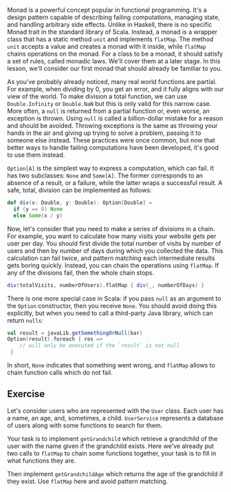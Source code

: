 Monad is a powerful concept popular in functional programming. 
It's a design pattern capable of describing failing computations, managing state, and handling arbitrary side effects. 
Unlike in Haskell, there is no specific Monad trait in the standard library of Scala. 
Instead, a monad is a wrapper class that has a static method `unit` and implements `flatMap`. 
The method `unit` accepts a value and creates a monad with it inside, while `flatMap` chains operations on the monad.
For a class to be a monad, it should satisfy a set of rules, called monadic laws. 
We'll cover them at a later stage. 
In this lesson, we'll consider our first monad that should already be familiar to you. 

As you've probably already noticed, many real world functions are partial. 
For example, when dividing by 0, you get an error, and it fully aligns with our view of the world.
To make division a total function, we can use `Double.Infinity` or `Double.NaN` but this is only valid for this narrow case. 
More often, a `null` is returned from a partial function or, even worse, an exception is thrown.
Using `null` is called a billion-dollar mistake for a reason and should be avoided. 
Throwing exceptions is the same as throwing your hands in the air and giving up trying to solve a problem, passing it to someone else instead. 
These practices were once common, but now that better ways to handle failing computations have been developed, it's good to use them instead. 

`Option[A]` is the simplest way to express a computation, which can fail. 
It has two subclasses: `None` and `Some[A]`. 
The former corresponds to an absence of a result, or a failure, while the latter wraps a successful result. 
A safe, total, division can be implemented as follows:  

```scala 3
def div(x: Double, y: Double): Option[Double] =
  if (y == 0) None
  else Some(x / y)
```

Now, let's consider that you need to make a series of divisions in a chain. 
For example, you want to calculate how many visits your website gets per user per day.
You should first divide the total number of visits by number of users and then by number of days during which you collected the data. 
This calculation can fail twice, and pattern matching each intermediate results gets boring quickly. 
Instead, you can chain the operations using `flatMap`. 
If any of the divisions fail, then the whole chain stops.

```scala 3
div(totalVisits, numberOfUsers).flatMap { div(_, numberOfDays) }
```

There is one more special case in Scala: if you pass `null` as an argument to the `Option` constructor, then you receive `None`. 
You should avoid doing this explicitly, but when you need to call a third-party Java library, which can return `nulls`: 

```scala 3
val result = javaLib.getSomethingOrNull(bar)
Option(result).foreach { res => 
    // will only be executed if the `result` is not null  
 }
```

In short, `None` indicates that something went wrong, and `flatMap` allows to chain function calls which do not fail. 

## Exercise

Let's consider users who are represented with the `User` class. 
Each user has a name, an age, and, sometimes, a child.
`UserService` represents a database of users along with some functions to search for them. 

Your task is to implement `getGrandchild` which retrieve a grandchild of the user with the name given if the grandchild exists. 
Here we've already put two calls to `flatMap` to chain some functions together, your task is to fill in what functions they are. 

Then implement `getGrandchildAge` which returns the age of the grandchild if they exist. 
Use `flatMap` here and avoid pattern matching. 

